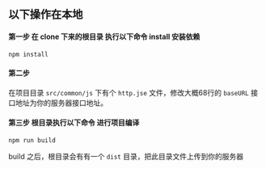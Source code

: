 ## 以下操作在本地

#### 第一步 在 clone 下来的根目录 执行以下命令 install 安装依赖
```npm install``` 

#### 第二步
在项目目录 ```src/common/js``` 下有个 ```http.jse``` 文件，修改大概68行的 ```baseURL``` 接口地址为你的服务器接口地址。
 
#### 第三步 根目录执行以下命令 进行项目编译 
```npm run build```

build 之后，根目录会有有一个 ```dist``` 目录，把此目录文件上传到你的服务器
